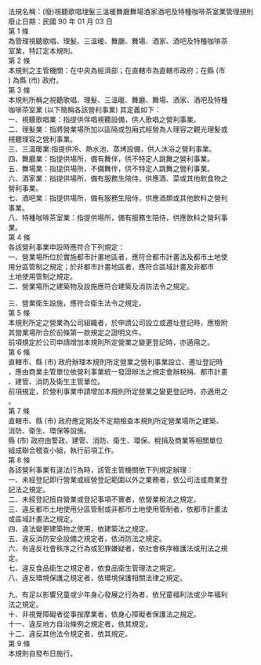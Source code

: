 法規名稱：(廢)視聽歌唱理髮三溫暖舞廳舞場酒家酒吧及特種咖啡茶室業管理規則  
廢止日期：民國 90 年 01 月 03 日  
第 1 條  
為管理視聽歌唱、理髮、三溫暖、舞廳、舞場、酒家、酒吧及特種咖啡茶  
室業，特訂定本規則。  
第 2 條  
本規則之主管機關：在中央為經濟部；在直轄市為直轄市政府；在縣 (市  
) 為縣 (市) 政府。  
第 3 條  
本規則所稱之視聽歌唱、理髮、三溫暖、舞廳、舞場、酒家、酒吧及特種  
咖啡茶室業 (以下簡稱各該營利事業) 其定義如下：  
一、視聽歌唱業：指提供伴唱視聽設備，供人歌唱之營利事業。  
二、理髮業：指將營業場所加以區隔或包廂式經營為人理容之觀光理髮或  
視聽理容之營利事業。  
三、三溫暖業:指提供冷、熱水池、蒸烤設備，供人沐浴之營利事業。  
四、舞廳業：指提供場所，備有舞伴，供不特定人跳舞之營利事業。  
五、舞場業：指提供場所，不備舞伴，供不特定人跳舞之營利事業。  
六、酒家業：指提供場所，備有服務生陪侍，供應酒、菜或其他飲食物之  
營利事業。  
七、酒吧業：指提供場所，備有服務生陪侍，供應酒類或其他飲料之營利  
事業。  
八、特種咖啡茶室業：指提供場所，備有服務生陪侍，供應飲料之營利事  
業。  
第 4 條  
各該營利事業申設時應符合下列規定：  
一、營業場所位於實施都市計畫地區者，應符合都市計畫法及都市土地使  
用分區管制之規定；於非都市計畫地區者，應符合區域計畫及非都市  
土地使用管制之規定。  
二、營業場所之建築物及設施應符合建築及消防法令之規定。  


三、營業衛生設施，應符合衛生法令之規定。  
第 5 條  
本規則所定之營業為公司組織者，於申請公司設立或遷址登記時，應檢附  
其營業場所合於前條第一款規定之證明文件。  
前項規定於公司申請增加本規則所定營業之變更登記時，亦適用之。  
第 6 條  
直轄市、縣 (市) 政府辦理本規則所定營業之營利事業設立、遷址登記時  
，應由商業主管單位依營利事業統一發證辦法之規定會辦稅捐、都市計畫  
、建管、消防及衛生主管單位。  
前項規定，於營利事業申請增加本規則所定營業之變更登記時，亦適用之  
。  
第 7 條  
直轄市、縣 (市) 政府應定期及不定期檢查本規則所定營業場所之建築、  
消防、衛生、環保等設施。  
縣 (市) 政府由警政、建管、消防、衛生、環保、稅捐及商業等相關單位  
組成聯合稽查小組，執行前項工作。  
第 8 條  
各該營利事業有違法行為時，該管主管機關依下列規定辦理：  
一、未經登記即行營業或經營登記範圍以外之業務者，依公司法或商業登  
記法之規定。  
二、未經登記擅自營業或登記事項不實者，依營業稅法之規定。  
三、違反都市土地使用分區管制或非都市土地使用管制者，依都市計畫法  
或區域計畫法之規定。  
四、違法變更建築物之使用，依建築法之規定。  
五、違反消防安全設備之規定者，依消防法之規定。  
六、有違反社會秩序之行為或犯罪嫌疑者，依社會秩序維護法或刑法之規  
定。  
七、違反食品衛生之規定者，依食品衛生管理法之規定。  
八、違反環境保護之規定者，依環境保護相關法律之規定。  


九、有足以影響兒童或少年身心發展之行為者，依兒童福利法或少年福利  
法之規定。  
十、非視覺障礙者從事按摩業者，依身心障礙者保護法之規定。  
十一、違反地方自治條例之規定者，依其規定。  
十二、違反其他法令規定者，依其規定。  
第 9 條  
本規則自發布日施行。  


